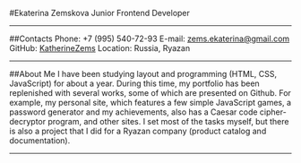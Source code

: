 #Ekaterina Zemskova
Junior Frontend Developer

---

##Contacts
Phone: +7 (995) 540-72-93
E-mail: zems.ekaterina@gmail.com
GitHub: [KatherineZems](https://github.com/KatherineZems)
Location: Russia, Ryazan

---

##About Me
I have been studying layout and programming (HTML, CSS, JavaScript) for about a year.
During this time, my portfolio has been replenished with several works, some of which
are presented on Github. For example, my personal site, which features a few simple
JavaScript games, a password generator and my achievements, also has a Caesar code
cipher-decryptor program, and other sites. I set most of the tasks myself, but there
is also a project that I did for a Ryazan company (product catalog and documentation).

---
